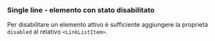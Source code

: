 ### Single line - elemento con stato disabilitato

Per disabilitare un elemento attivo è sufficiente aggiungere la proprietà `disabled` al relativo `<LinkListItem>`.

<!-- STORY -->
